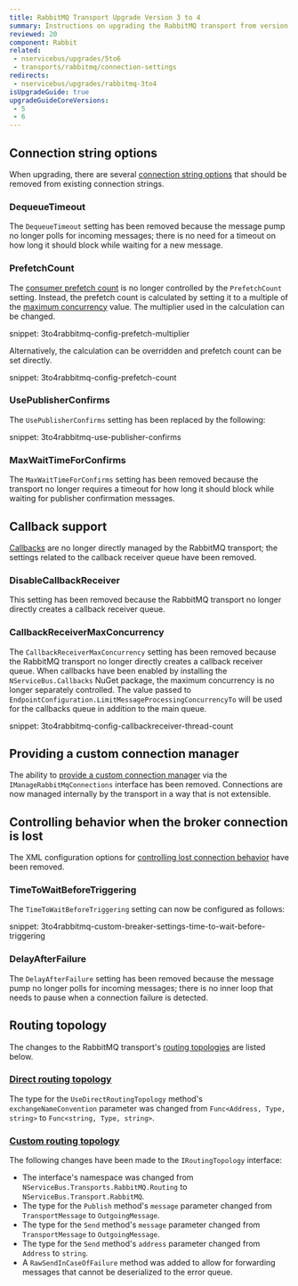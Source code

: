 ```yaml
---
title: RabbitMQ Transport Upgrade Version 3 to 4
summary: Instructions on upgrading the RabbitMQ transport from version 3 to 4.
reviewed: 20
component: Rabbit
related:
 - nservicebus/upgrades/5to6
 - transports/rabbitmq/connection-settings
redirects:
 - nservicebus/upgrades/rabbitmq-3to4
isUpgradeGuide: true
upgradeGuideCoreVersions:
 - 5
 - 6
---
```



## Connection string options

When upgrading, there are several [connection string options](/transports/rabbitmq/connection-settings.md?version=rabbit_3#connection-string-options) that should be removed from existing connection strings.


### DequeueTimeout

The `DequeueTimeout` setting has been removed because the message pump no longer polls for incoming messages; there is no need for a timeout on how long it should block while waiting for a new message.


### PrefetchCount

The [consumer prefetch count](https://www.rabbitmq.com/amqp-0-9-1-reference.html#basic.qos.prefetch-count) is no longer controlled by the `PrefetchCount` setting. Instead, the prefetch count is calculated by setting it to a multiple of the [maximum concurrency](/nservicebus/operations/tuning.md#tuning-concurrency) value. The multiplier used in the calculation can be changed.

snippet: 3to4rabbitmq-config-prefetch-multiplier

Alternatively, the calculation can be overridden and prefetch count can be set directly.

snippet: 3to4rabbitmq-config-prefetch-count


### UsePublisherConfirms

The `UsePublisherConfirms` setting has been replaced by the following: 

snippet: 3to4rabbitmq-use-publisher-confirms


### MaxWaitTimeForConfirms

The `MaxWaitTimeForConfirms` setting has been removed because the transport no longer requires a timeout for how long it should block while waiting for publisher confirmation messages.


## Callback support

[Callbacks](/transports/rabbitmq/callbacks.md?version=rabbit_3) are no longer directly managed by the RabbitMQ transport; the settings related to the callback receiver queue have been removed.


### DisableCallbackReceiver

This setting has been removed because the RabbitMQ transport no longer directly creates a callback receiver queue.


### CallbackReceiverMaxConcurrency

The `CallbackReceiverMaxConcurrency` setting has been removed because the RabbitMQ transport no longer directly creates a callback receiver queue. When callbacks have been enabled by installing the `NServiceBus.Callbacks` NuGet package, the maximum concurrency is no longer separately controlled. The value passed to `EndpointConfiguration.LimitMessageProcessingConcurrencyTo` will be used for the callbacks queue in addition to the main queue.

snippet: 3to4rabbitmq-config-callbackreceiver-thread-count


## Providing a custom connection manager

The ability to [provide a custom connection manager](/transports/rabbitmq/connection-settings.md?version=rabbit_3#providing-a-custom-connection-manager) via the `IManageRabbitMqConnections` interface has been removed. Connections are now managed internally by the transport in a way that is not extensible.


## Controlling behavior when the broker connection is lost

The XML configuration options for [controlling lost connection behavior](/transports/rabbitmq/connection-settings.md?version=rabbit_3#controlling-behavior-when-the-broker-connection-is-lost) have been removed.


### TimeToWaitBeforeTriggering

The `TimeToWaitBeforeTriggering` setting can now be configured as follows:

snippet: 3to4rabbitmq-custom-breaker-settings-time-to-wait-before-triggering


### DelayAfterFailure

The `DelayAfterFailure` setting has been removed because the message pump no longer polls for incoming messages; there is no inner loop that needs to pause when a connection failure is detected.


## Routing topology

The changes to the RabbitMQ transport's [routing topologies](/transports/rabbitmq/routing-topology.md) are listed below.


### [Direct routing topology](/transports/rabbitmq/routing-topology.md#direct-routing-topology)

The type for the `UseDirectRoutingTopology` method's `exchangeNameConvention` parameter was changed from `Func<Address, Type, string>` to `Func<string, Type, string>`.


### [Custom routing topology](/transports/rabbitmq/routing-topology.md#custom-routing-topology)

The following changes have been made to the `IRoutingTopology` interface:

 * The interface's namespace was changed from `NServiceBus.Transports.RabbitMQ.Routing` to `NServiceBus.Transport.RabbitMQ`.
 * The type for the `Publish` method's `message` parameter changed from `TransportMessage` to `OutgoingMessage`.
 * The type for the `Send` method's `message` parameter changed from `TransportMessage` to `OutgoingMessage`.
 * The type for the `Send` method's `address` parameter changed from `Address` to `string`.
 * A `RawSendInCaseOfFailure` method was added to allow for forwarding messages that cannot be deserialized to the error queue.
